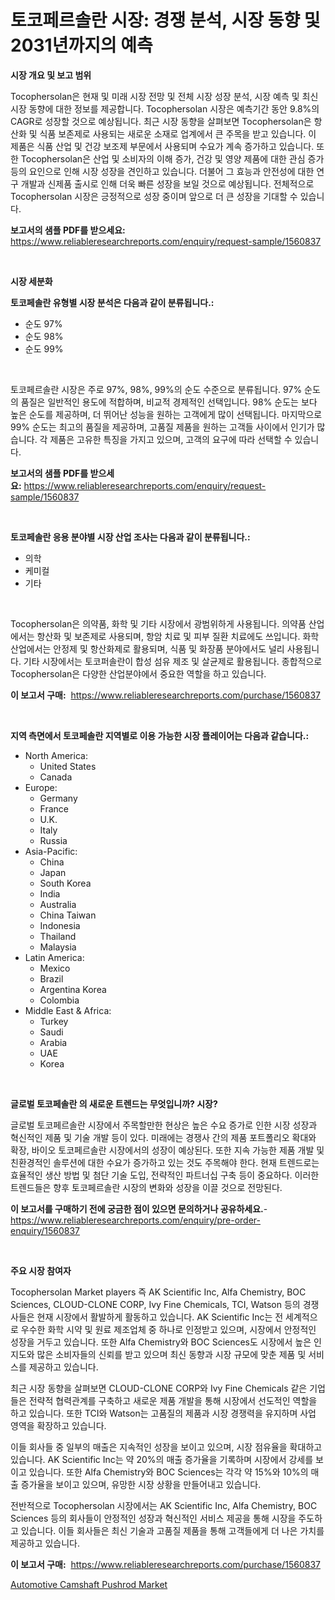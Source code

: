 <p><h1>토코페르솔란 시장: 경쟁 분석, 시장 동향 및 2031년까지의 예측</h1></p><p><strong>시장 개요 및 보고 범위</strong></p>
<p><p>Tocophersolan은 현재 및 미래 시장 전망 및 전체 시장 성장 분석, 시장 예측 및 최신 시장 동향에 대한 정보를 제공합니다. Tocophersolan 시장은 예측기간 동안 9.8%의 CAGR로 성장할 것으로 예상됩니다. 최근 시장 동향을 살펴보면 Tocophersolan은 항산화 및 식품 보존제로 사용되는 새로운 소재로 업계에서 큰 주목을 받고 있습니다. 이 제품은 식품 산업 및 건강 보조제 부문에서 사용되며 수요가 계속 증가하고 있습니다. 또한 Tocophersolan은 산업 및 소비자의 이해 증가, 건강 및 영양 제품에 대한 관심 증가 등의 요인으로 인해 시장 성장을 견인하고 있습니다. 더불어 그 효능과 안전성에 대한 연구 개발과 신제품 출시로 인해 더욱 빠른 성장을 보일 것으로 예상됩니다. 전체적으로 Tocophersolan 시장은 긍정적으로 성장 중이며 앞으로 더 큰 성장을 기대할 수 있습니다.</p></p>
<p><strong>보고서의 샘플 PDF를 받으세요:</strong> <a href="https://www.reliableresearchreports.com/enquiry/request-sample/1560837">https://www.reliableresearchreports.com/enquiry/request-sample/1560837</a></p>
<p>&nbsp;</p>
<p><strong>시장 세분화</strong></p>
<p><strong>토코페솔란 유형별 시장 분석은 다음과 같이 분류됩니다.:</strong></p>
<p><ul><li>순도 97%</li><li>순도 98%</li><li>순도 99%</li></ul></p>
<p>&nbsp;</p>
<p><p>토코페르솔란 시장은 주로 97%, 98%, 99%의 순도 수준으로 분류됩니다. 97% 순도의 품질은 일반적인 용도에 적합하며, 비교적 경제적인 선택입니다. 98% 순도는 보다 높은 순도를 제공하며, 더 뛰어난 성능을 원하는 고객에게 많이 선택됩니다. 마지막으로 99% 순도는 최고의 품질을 제공하며, 고품질 제품을 원하는 고객들 사이에서 인기가 많습니다. 각 제품은 고유한 특징을 가지고 있으며, 고객의 요구에 따라 선택할 수 있습니다.</p></p>
<p><strong>보고서의 샘플 PDF를 받으세요:</strong>&nbsp;<a href="https://www.reliableresearchreports.com/enquiry/request-sample/1560837">https://www.reliableresearchreports.com/enquiry/request-sample/1560837</a></p>
<p>&nbsp;</p>
<p><strong> 토코페솔란 응용 분야별 시장 산업 조사는 다음과 같이 분류됩니다.:</strong></p>
<p><ul><li>의학</li><li>케미컬</li><li>기타</li></ul></p>
<p>&nbsp;</p>
<p><p>Tocophersolan은 의약품, 화학 및 기타 시장에서 광범위하게 사용됩니다. 의약품 산업에서는 항산화 및 보존제로 사용되며, 항암 치료 및 피부 질환 치료에도 쓰입니다. 화학 산업에서는 안정제 및 항산화제로 활용되며, 식품 및 화장품 분야에서도 널리 사용됩니다. 기타 시장에서는 토코퍼솔란이 합성 섬유 제조 및 살균제로 활용됩니다. 종합적으로 Tocophersolan은 다양한 산업분야에서 중요한 역할을 하고 있습니다.</p></p>
<p><strong>이 보고서 구매:</strong>&nbsp; <a href="https://www.reliableresearchreports.com/purchase/1560837">https://www.reliableresearchreports.com/purchase/1560837</a></p>
<p>&nbsp;</p>
<p><strong>지역 측면에서 토코페솔란 지역별로 이용 가능한 시장 플레이어는 다음과 같습니다.:</strong></p>
<p><ul>
    <li>
        North America:
        <ul>
            <li>United States</li>
            <li>Canada</li>
        </ul>
    </li>
    <li>
        Europe:
        <ul>
            <li>Germany</li>
            <li>France</li>
            <li>U.K.</li>
            <li>Italy</li>
            <li>Russia</li>
        </ul>
    </li>
    <li>
        Asia-Pacific:
        <ul>
            <li>China</li>
            <li>Japan</li>
            <li>South Korea</li>
            <li>India</li>
            <li>Australia</li>
            <li>China Taiwan</li>
            <li>Indonesia</li>
            <li>Thailand</li>
            <li>Malaysia</li>
        </ul>
    </li>
    <li>
        Latin America:
        <ul>
            <li>Mexico</li>
            <li>Brazil</li>
            <li>Argentina Korea</li>
            <li>Colombia</li>
        </ul>
    </li>
    <li>
        Middle East & Africa:
        <ul>
            <li>Turkey</li>
            <li>Saudi</li>
            <li>Arabia</li>
            <li>UAE</li>
            <li>Korea</li>
        </ul>
    </li>
    </ul></p>
<p>&nbsp;</p>
<p><strong>글로벌 토코페솔란 의 새로운 트렌드는 무엇입니까? 시장?</strong></p>
<p><p>글로벌 토코페르솔란 시장에서 주목할만한 현상은 높은 수요 증가로 인한 시장 성장과 혁신적인 제품 및 기술 개발 등이 있다. 미래에는 경쟁사 간의 제품 포트폴리오 확대와 확장, 바이오 토코페르솔란 시장에서의 성장이 예상된다. 또한 지속 가능한 제품 개발 및 친환경적인 솔루션에 대한 수요가 증가하고 있는 것도 주목해야 한다. 현재 트렌드로는 효율적인 생산 방법 및 첨단 기술 도입, 전략적인 파트너십 구축 등이 중요하다. 이러한 트렌드들은 향후 토코페르솔란 시장의 변화와 성장을 이끌 것으로 전망된다.</p></p>
<p><strong>이 보고서를 구매하기 전에 궁금한 점이 있으면 문의하거나 공유하세요.</strong>- <a href="https://www.reliableresearchreports.com/enquiry/pre-order-enquiry/1560837">https://www.reliableresearchreports.com/enquiry/pre-order-enquiry/1560837</a></p>
<p>&nbsp;</p>
<p><strong>주요 시장 참여자</strong></p>
<p><p>Tocophersolan Market players 즉 AK Scientific Inc, Alfa Chemistry, BOC Sciences, CLOUD-CLONE CORP, Ivy Fine Chemicals, TCI, Watson 등의 경쟁사들은 현재 시장에서 활발하게 활동하고 있습니다. AK Scientific Inc는 전 세계적으로 우수한 화학 시약 및 원료 제조업체 중 하나로 인정받고 있으며, 시장에서 안정적인 성장을 거두고 있습니다. 또한 Alfa Chemistry와 BOC Sciences도 시장에서 높은 인지도와 많은 소비자들의 신뢰를 받고 있으며 최신 동향과 시장 규모에 맞춘 제품 및 서비스를 제공하고 있습니다.</p><p>최근 시장 동향을 살펴보면 CLOUD-CLONE CORP와 Ivy Fine Chemicals 같은 기업들은 전략적 협력관계를 구축하고 새로운 제품 개발을 통해 시장에서 선도적인 역할을 하고 있습니다. 또한 TCI와 Watson는 고품질의 제품과 시장 경쟁력을 유지하며 사업 영역을 확장하고 있습니다.</p><p>이들 회사들 중 일부의 매출은 지속적인 성장을 보이고 있으며, 시장 점유율을 확대하고 있습니다. AK Scientific Inc는 약 20%의 매출 증가율을 기록하며 시장에서 강세를 보이고 있습니다. 또한 Alfa Chemistry와 BOC Sciences는 각각 약 15%와 10%의 매출 증가율을 보이고 있으며, 유망한 시장 상황을 만들어내고 있습니다.</p><p>전반적으로 Tocophersolan 시장에서는 AK Scientific Inc, Alfa Chemistry, BOC Sciences 등의 회사들이 안정적인 성장과 혁신적인 서비스 제공을 통해 시장을 주도하고 있습니다. 이들 회사들은 최신 기술과 고품질 제품을 통해 고객들에게 더 나은 가치를 제공하고 있습니다.</p></p>
<p><strong>이 보고서 구매:</strong>&nbsp;&nbsp;<a href="https://www.reliableresearchreports.com/purchase/1560837">https://www.reliableresearchreports.com/purchase/1560837</a></p>
<p><p><a href="https://glittery-fuchsia-86a.notion.site/Insights-into-Automotive-Camshaft-Pushrod-Market-Size-Analysing-Market-Share-Trends-and-Growth-fr-766e2be1e07b4945b11f119c3e913b85">Automotive Camshaft Pushrod Market</a></p></p>
